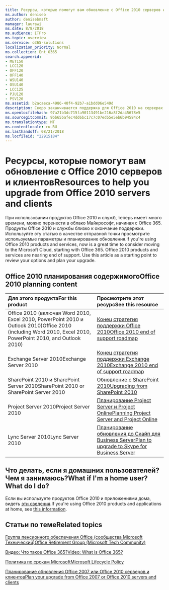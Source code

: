 ```yaml
---
title: Ресурсы, которые помогут вам обновление с Office 2010 серверов и клиентов
ms.author: deniseb
author: denisebmsft
manager: laurawi
ms.date: 8/8/2018
ms.audience: ITPro
ms.topic: overview
ms.service: o365-solutions
localization_priority: Normal
ms.collection: Ent_O365
search.appverid:
- MET150
- LCC120
- OFF120
- OFF140
- WSU140
- OSU140
- LCC125
- PJU120
- PSV120
ms.assetid: b2acaeca-4986-40f4-92b7-a1bdd06e549d
description: Скоро заканчивается поддержка для Office 2010 на серверах и клиентских приложений и соглашения о поддержке настраиваемого недоступны. Используйте эту статью для начала планирования обновления сейчас.
ms.openlocfilehash: 97a21b3dc715fa90113491be216a8f2da45678e5
ms.sourcegitcommit: 9bb65bafec4dd6bc17c7c07ed55e5eb6b94584c4
ms.translationtype: MT
ms.contentlocale: ru-RU
ms.lasthandoff: 08/21/2018
ms.locfileid: "22915184"
---
```

# <a name="resources-to-help-you-upgrade-from-office-2010-servers-and-clients"></a><span data-ttu-id="08229-104">Ресурсы, которые помогут вам обновление с Office 2010 серверов и клиентов</span><span class="sxs-lookup"><span data-stu-id="08229-104">Resources to help you upgrade from Office 2010 servers and clients</span></span>

<span data-ttu-id="08229-p102">При использовании продуктов Office 2010 и служб, теперь имеет много времени, можно перенести в облако Майкрософт, начиная с Office 365. Продукты Office 2010 и службы близко к окончание поддержки. Используйте эту статью в качестве отправной точки просмотрите используемые параметры и планирование обновления.</span><span class="sxs-lookup"><span data-stu-id="08229-p102">If you're using Office 2010 products and services, now is a great time to consider moving to the Microsoft Cloud, starting with Office 365. Office 2010 products and services are nearing end of support. Use this article as a starting point to review your options and plan your upgrade.</span></span>
      
## <a name="office-2010-planning-content"></a><span data-ttu-id="08229-108">Office 2010 планирования содержимого</span><span class="sxs-lookup"><span data-stu-id="08229-108">Office 2010 planning content</span></span>
  
|<span data-ttu-id="08229-109">**Для этого продукта**</span><span class="sxs-lookup"><span data-stu-id="08229-109">**For this product**</span></span>|<span data-ttu-id="08229-110">**Просмотрите этот ресурс**</span><span class="sxs-lookup"><span data-stu-id="08229-110">**See this resource**</span></span>|
|:-----|:-----|
|<span data-ttu-id="08229-111">Office 2010 (включая Word 2010, Excel 2010, PowerPoint 2010 и Outlook 2010)</span><span class="sxs-lookup"><span data-stu-id="08229-111">Office 2010 (including Word 2010, Excel 2010, PowerPoint 2010, and Outlook 2010)</span></span>  <br/> |[<span data-ttu-id="08229-112">Конец стратегия поддержки Office 2010</span><span class="sxs-lookup"><span data-stu-id="08229-112">Office 2010 end of support roadmap</span></span>](https://docs.microsoft.com/DeployOffice/office-2010-end-support-roadmap) <br/> |
|<span data-ttu-id="08229-113">Exchange Server 2010</span><span class="sxs-lookup"><span data-stu-id="08229-113">Exchange Server 2010</span></span>  <br/> |[<span data-ttu-id="08229-114">Конец стратегия поддержки Exchange 2010</span><span class="sxs-lookup"><span data-stu-id="08229-114">Exchange 2010 end of support roadmap</span></span>](exchange-2010-end-of-support.md) <br/> |
|<span data-ttu-id="08229-115">SharePoint 2010 и SharePoint Server 2010</span><span class="sxs-lookup"><span data-stu-id="08229-115">SharePoint 2010 or SharePoint Server 2010</span></span>  <br/> |[<span data-ttu-id="08229-116">Обновление с SharePoint 2010</span><span class="sxs-lookup"><span data-stu-id="08229-116">Upgrading from SharePoint 2010</span></span>](upgrade-from-sharepoint-2010.md) <br/> |
|<span data-ttu-id="08229-117">Project Server 2010</span><span class="sxs-lookup"><span data-stu-id="08229-117">Project Server 2010</span></span> </br> | [<span data-ttu-id="08229-118">Планирование Project Server и Project Online</span><span class="sxs-lookup"><span data-stu-id="08229-118">Planning Project Server and Project Online</span></span>](https://docs.microsoft.com/project/planning-project-server-and-project-online-for-technical-decision-makers) </br> |
|<span data-ttu-id="08229-119">Lync Server 2010</span><span class="sxs-lookup"><span data-stu-id="08229-119">Lync Server 2010</span></span> </br> | [<span data-ttu-id="08229-120">Планирование обновления до Скайп для Business Server</span><span class="sxs-lookup"><span data-stu-id="08229-120">Plan to upgrade to Skype for Business Server</span></span>](https://docs.microsoft.com/skypeforbusiness/plan-your-deployment/upgrade) </br> |
    
## <a name="what-if-im-a-home-user-what-do-i-do"></a><span data-ttu-id="08229-p103">Что делать, если я домашних пользователей? Чем я занимаюсь?</span><span class="sxs-lookup"><span data-stu-id="08229-p103">What if I'm a home user? What do I do?</span></span>

<span data-ttu-id="08229-123">Если вы используете продуктов Office 2010 и приложениями дома, видеть [эти сведения](plan-upgrade-previous-versions-office.md#im-a-home-user-what-do-i-do).</span><span class="sxs-lookup"><span data-stu-id="08229-123">If you're using Office 2010 products and applications at home, see [this information](plan-upgrade-previous-versions-office.md#im-a-home-user-what-do-i-do).</span></span>

## <a name="related-topics"></a><span data-ttu-id="08229-124">Статьи по теме</span><span class="sxs-lookup"><span data-stu-id="08229-124">Related topics</span></span>

[<span data-ttu-id="08229-125">Группа пенсионного обеспечения Office (сообщества Microsoft Технический)</span><span class="sxs-lookup"><span data-stu-id="08229-125">Office Retirement Group (Microsoft Tech Community)</span></span>](https://go.microsoft.com/fwlink/?linkid=842065)
  
[<span data-ttu-id="08229-126">Видео: Что такое Office 365?</span><span class="sxs-lookup"><span data-stu-id="08229-126">Video: What is Office 365?</span></span>](https://support.office.com/article/847caf12-2589-452c-8aca-1c009797678b.aspx)
  
[<span data-ttu-id="08229-127">Политика по срокам Microsoft</span><span class="sxs-lookup"><span data-stu-id="08229-127">Microsoft Lifecycle Policy</span></span>](https://go.microsoft.com/fwlink/?linkid=865200)

[<span data-ttu-id="08229-128">Планирование обновления Office 2007 или Office 2010 серверов и клиентов</span><span class="sxs-lookup"><span data-stu-id="08229-128">Plan your upgrade from Office 2007 or Office 2010 servers and clients</span></span>](plan-upgrade-previous-versions-office.md)

